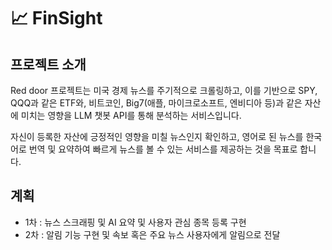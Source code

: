 

# 📈 FinSight

## 프로젝트 소개

Red door 프로젝트는 미국 경제 뉴스를 주기적으로 크롤링하고, 이를 기반으로 SPY, QQQ과 같은 ETF와, 비트코인, Big7(애플, 마이크로소프트, 엔비디아 등)과 같은 자산에 미치는 영향을 LLM 챗봇
API를 통해 분석하는 서비스입니다.

자신이 등록한 자산에 긍정적인 영향을 미칠 뉴스인지 확인하고, 영어로 된 뉴스를 한국어로 번역 및 요약하여 빠르게 뉴스를 볼 수 있는 서비스를 제공하는 것을 목표로 합니다.

## 계획

- 1차 : 뉴스 스크래핑 및 AI 요약 및 사용자 관심 종목 등록 구현
- 2차 : 알림 기능 구현 및 속보 혹은 주요 뉴스 사용자에게 알림으로 전달